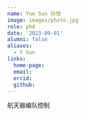 ```yaml
---
name: Yue Sun 孙悦
image: images/photo.jpg
role: phd
date: '2023-09-01'
alumni: false
aliases:
  - Y Sun
links:
  home-page: 
  email: 
  orcid: 
  github: 
---
```


航天器编队控制